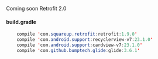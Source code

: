 Coming soon Retrofit 2.0
#### build.gradle
```java
    compile 'com.squareup.retrofit:retrofit:1.9.0'
    compile 'com.android.support:recyclerview-v7:23.1.0'
    compile 'com.android.support:cardview-v7:23.1.0'
    compile 'com.github.bumptech.glide:glide:3.6.1'
```